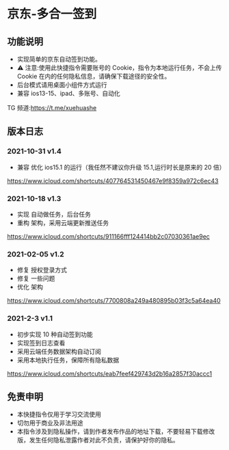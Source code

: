 # 京东-多合一签到

## 功能说明

- 实现简单的京东自动签到功能。
- ⚠️ 注意:使用此快捷指令需要账号的 Cookie，指令为本地运行任务，不会上传 Cookie 在内的任何隐私信息，请确保下载途径的安全性。
- 后台模式请用桌面小组件方式运行
- 兼容 ios13-15、ipad、多账号、自动化

TG 频道:https://t.me/xuehuashe

## 版本日志

### 2021-10-31 v1.4

- 兼容 优化 ios15.1 的运行（我任然不建议你升级 15.1,运行时长是原来的 20 倍）

https://www.icloud.com/shortcuts/407764531450467e9f8359a972c6ec43

### 2021-10-18 v1.3

- 实现 自动做任务，后台任务
- 重构 架构，采用云端更新推送任务

https://www.icloud.com/shortcuts/911166fff124414bb2c07030361ae9ec

### 2021-02-05 v1.2

- 修复 授权登录方式
- 修复 一些问题
- 优化 架构

https://www.icloud.com/shortcuts/7700808a249a480895b03f3c5a64ea40

### 2021-2-3 v1.1

- 初步实现 10 种自动签到功能
- 实现签到日志查看
- 采用云端任务数据架构自动订阅
- 采用本地执行任务，保障所有隐私数据

https://www.icloud.com/shortcuts/eab7feef429743d2b16a2857f30accc1

## 免责申明

- 本快捷指令仅用于学习交流使用
- 切勿用于商业及非法用途
- 本指令涉及到隐私操作，请到作者发布作品的地址下载，不要轻易下载修改版，发生任何隐私泄露作者对此不负责，请保护好你的隐私。
